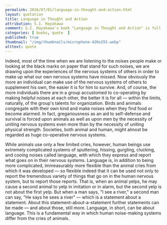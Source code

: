 ```yaml
---
permalink: 2016/07/01/language-in-thought-and-action.html
layout: quotation
title: Language in Thought and Action
attribution: S.I. Hayakawa
comment: S.I. Hayakawa's book "Language in Thought and Action" is full of great quotes. Here's just one (fairly big one) that caught my eye. 
categories: [ books, quote  ]
published: true 
thumbnail: "/img/thumbnails/microphone-420x255.webp"
alttext: quote
---
```


Indeed, most of the time when we are listening to the noises people make 
or looking at the black marks on paper that stand for such noises, we are drawing upon 
the experiences of the nervous systems of others in order to make up what our own 
nervous systems have missed. Now obviously the more an individual can make use of the 
nervous systems of others to supplement his own, the easier it is for him to survive. And, 
of course, the more individuals there are in a group accustomed to co-operating by making 
helpful noises at each other, the better it is for all — within the limits, naturally, of 
the group's talents for organization. Birds and animals congregate with their own kind and 
make noises when they find food or become alarmed. In fact, gregariousness as an aid to 
self-defense and survival is forced upon animals as well as upon men by the necessity of 
uniting nervous systems even more than by the necessity of uniting physical strength. Societies, 
both animal and human, might almost be regarded as huge co-operative nervous systems. 

While animals use only a few limited cries, however, human beings use extremely complicated 
systems of sputtering, hissing, gurgling, clucking, and cooing noises called language, with 
which they express and report what goes on in their nervous systems. Language is, in 
addition to being more complicated, immeasurably more flexible than the animal cries 
from which it was developed — so flexible indeed that it can be used not only to report the 
tremendous variety of things that go on in the human nervous system, but to report those 
reports. That is, when an animal yelps, he may cause a second animal to yelp in imitation 
or in alarm, but the second yelp is not about the first yelp. But when a man says, "I see a 
river," a second man can say, "He says he sees a river" — which is a statement about a 
statement. About this statement-about-a-statement further statements can be made — and about 
those, still more. Language, in short, can be about language. This is a fundamental way in 
which human noise-making systems differ from the cries of animals.
